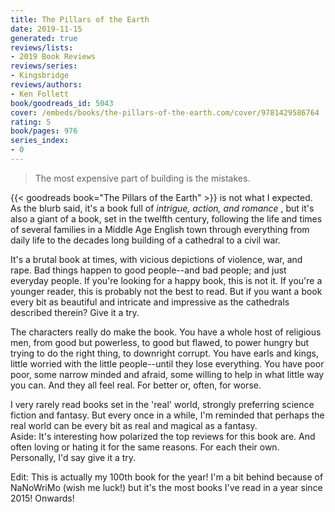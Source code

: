 ```yaml
---
title: The Pillars of the Earth
date: 2019-11-15
generated: true
reviews/lists:
- 2019 Book Reviews
reviews/series:
- Kingsbridge
reviews/authors:
- Ken Follett
book/goodreads_id: 5043
cover: /embeds/books/the-pillars-of-the-earth.com/cover/9781429586764
rating: 5
book/pages: 976
series_index:
- 0
---
```

> The most expensive part of building is the mistakes.

{{< goodreads book="The Pillars of the Earth" >}} is not what I expected. As the blurb said, it's a book full of _intrigue, action, and romance_ , but it's also a giant of a book, set in the twelfth century, following the life and times of several families in a Middle Age English town through everything from daily life to the decades long building of a cathedral to a civil war.  

<!--more-->

It's a brutal book at times, with vicious depictions of violence, war, and rape. Bad things happen to good people--and bad people; and just everyday people. If you're looking for a happy book, this is not it. If you're a younger reader, this is probably not the best to read. But if you want a book every bit as beautiful and intricate and impressive as the cathedrals described therein? Give it a try.  

The characters really do make the book. You have a whole host of religious men, from good but powerless, to good but flawed, to power hungry but trying to do the right thing, to downright corrupt. You have earls and kings, little worried with the little people--until they lose everything. You have poor poor, some narrow minded and afraid, some willing to help in what little way you can. And they all feel real. For better or, often, for worse.  

I very rarely read books set in the 'real' world, strongly preferring science fiction and fantasy. But every once in a while, I'm reminded that perhaps the real world can be every bit as real and magical as a fantasy.  
Aside: It's interesting how polarized the top reviews for this book are. And often loving or hating it for the same reasons. For each their own. Personally, I'd say give it a try.

Edit: This is actually my 100th book for the year! I'm a bit behind because of NaNoWriMo (wish me luck!) but it's the most books I've read in a year since 2015! Onwards!